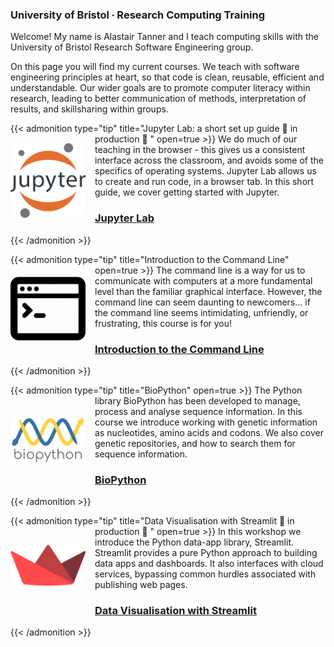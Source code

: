### University of Bristol ∙ Research Computing Training

Welcome! My name is Alastair Tanner and I teach computing skills with the University of Bristol Research Software Engineering group. 

On this page you will find my current courses. We teach with software engineering principles at heart, so that code is clean, reusable, efficient and understandable. Our wider goals are to promote computer literacy within research, leading to better communication of methods, interpretation of results, and skillsharing within groups.

{{< admonition type="tip" title="Jupyter Lab: a short set up guide 🚧 in production 🚧 " open=true >}}
[<img align="left" src="https://raw.githubusercontent.com/alleetanner/code-teaching/main/assets/jupyter.png" width="120" style="margin-right: 15px; margin-top: 15px" />](https://alleetanner.github.io/jupyter-lab/) We do much of our teaching in the browser - this gives us a consistent interface across the classroom, and avoids some of the specifics of operating systems. Jupyter Lab allows us to create and run code, in a browser tab. In this short guide, we cover getting started with Jupyter.
### [<i class="fa-solid fa-table-columns"></i> <i class="fa-brands fa-python"></i> Jupyter Lab](https://alleetanner.github.io/jupyter-lab/)
{{< /admonition >}}


{{< admonition type="tip" title="Introduction to the Command Line" open=true >}}
[<img align="left" src="https://raw.githubusercontent.com/alleetanner/code-teaching/main/assets/cli2.png" width="120" style="margin-right: 15px; margin-top: 10px" />](https://alleetanner.github.io/intro-to-command-line/) The command line is a way for us to communicate with computers at a more fundamental level than the familiar graphical interface. However, the command line can seem daunting to newcomers... if the command line seems intimidating, unfriendly, or frustrating, this course is for you!
### [<i class="fa fa-dollar-sign"></i><i class="fa fa-chevron-right"></i> Introduction to the Command Line](https://alleetanner.github.io/intro-to-command-line/)
{{< /admonition >}}


{{< admonition type="tip" title="BioPython" open=true >}}
[<img align="left" src="https://raw.githubusercontent.com/alleetanner/code-teaching/main/assets/biopython.png" width="120" style="margin-right: 15px; margin-top: 30px; margin-bottom: 30px;" />](https://alleetanner.github.io/biopython/) The Python library BioPython has been developed to manage, process and analyse sequence information. In this course we introduce working with genetic information as nucleotides, amino acids and codons. We also cover genetic repositories, and how to search them for sequence information.
### [<i class="fa-solid fa-dna"></i><i class="fa-brands fa-python"></i> BioPython](https://alleetanner.github.io/biopython/)
{{< /admonition >}}


{{< admonition type="tip" title="Data Visualisation with Streamlit  🚧 in production 🚧  " open=true >}}
[<img align="left" src="https://raw.githubusercontent.com/alleetanner/code-teaching/main/assets/streamlit.png" width="120" style="margin-right: 15px; margin-top: 30px; margin-bottom: 30px;" />](https://alleetanner.github.io/data-vis-with-streamlit/) In this workshop we introduce the Python data-app library, Streamlit. Streamlit provides a pure Python approach to building data apps and dashboards. It also interfaces with cloud services, bypassing common hurdles associated with publishing web pages.
### [<i class="fa-solid fa-cube"></i> <i class="fa-brands fa-python"></i> Data Visualisation with Streamlit](https://alleetanner.github.io/data-vis-with-streamlit/)
{{< /admonition >}}

